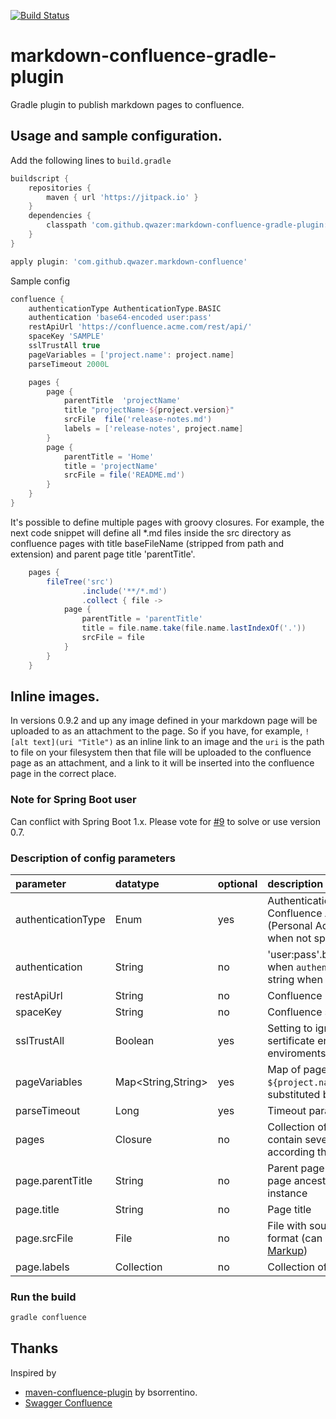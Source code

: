 [![Build Status](https://travis-ci.org/qwazer/markdown-confluence-gradle-plugin.svg?branch=master)](https://travis-ci.org/qwazer/markdown-confluence-gradle-plugin)

# markdown-confluence-gradle-plugin
Gradle plugin to publish markdown pages to confluence. 

## Usage and sample configuration.

Add the following lines to ``build.gradle`` 

```groovy
buildscript {
    repositories {
        maven { url 'https://jitpack.io' }
    }
    dependencies {
        classpath 'com.github.qwazer:markdown-confluence-gradle-plugin:0.9.3'
    }
}

apply plugin: 'com.github.qwazer.markdown-confluence'
```

Sample config

```groovy
confluence {
    authenticationType AuthenticationType.BASIC
    authentication 'base64-encoded user:pass'
    restApiUrl 'https://confluence.acme.com/rest/api/'
    spaceKey 'SAMPLE'
    sslTrustAll true
    pageVariables = ['project.name': project.name]
    parseTimeout 2000L

    pages {
        page {
            parentTitle  'projectName'
            title "projectName-${project.version}"
            srcFile  file('release-notes.md')
            labels = ['release-notes', project.name]
        }
        page {
            parentTitle = 'Home'
            title = 'projectName'
            srcFile = file('README.md')
        }
    }
}
```

It's possible to define multiple pages with groovy closures.
For example, the next code snippet will define all *.md files inside the src directory as confluence pages 
with title baseFileName (stripped from path and extension) and parent page title 'parentTitle'.

```groovy
    pages {
        fileTree('src')
                .include('**/*.md')
                .collect { file ->
            page {
                parentTitle = 'parentTitle'
                title = file.name.take(file.name.lastIndexOf('.'))
                srcFile = file
            }
        }
    }

```

## Inline images.

In versions 0.9.2 and up any image defined in your markdown page will be uploaded to as an 
attachment to the page. So if you have, for example, `![alt text](uri "Title")` as an inline link
to an image and the `uri` is the path to file on your filesystem then that file
will be uploaded to the confluence page as an attachment, and a link to it
will be inserted into the confluence page in the correct place.

### Note for Spring Boot user

Can conflict with Spring Boot 1.x. Please vote for [#9](https://github.com/qwazer/markdown-confluence-gradle-plugin/issues/9) to solve or use version 0.7.

### Description of config parameters


| parameter          | datatype           | optional | description                                                                                                                                                               |
|:-------------------|:-------------------|:---------|:--------------------------------------------------------------------------------------------------------------------------------------------------------------------------|
| authenticationType | Enum               | yes      | Authentication type to use when calling Confluence APIs, one of: BASIC, PAT (Personal Access Token). Defaults to BASIC when not specified explicitly.                     |
| authentication     | String             | no       | 'user:pass'.bytes.encodeBase64().toString() when `authenticationType` is `BASIC`, or token string when `authenticationType` is `PAT`.                                     |
| restApiUrl         | String             | no       | Confluence REST API URL                                                                                                                                                   |
| spaceKey           | String             | no       | Confluence space key                                                                                                                                                      |
| sslTrustAll        | Boolean            | yes      | Setting to ignore self-signed and unknown sertificate errors. Usefull in some corporate enviroments                                                                       |
| pageVariables      | Map<String,String> | yes      | Map of page variables, for example ```${project.name}``` in source file content will substituted by value of variable                                                     |
| parseTimeout       | Long               | yes      | Timeout parameter for Markdown serializer                                                                                                                                 |
| pages              | Closure            | no       | Collection of Page Closures. If this config contain several pages, these will be ordered according their parent-child relationship                                        |
| page.parentTitle   | String             | no       | Parent page title, will use to resovle actual page ancestorId  against Confluence instance                                                                                |
| page.title         | String             | no       | Page title                                                                                                                                                                |
| page.srcFile       | File               | no       | File with source of wiki page in markdown format (can be mixed with [Confluence Wiki Markup](https://confluence.atlassian.com/doc/confluence-wiki-markup-251003035.html)) |
| page.labels        | Collection<String> | no       | Collection of labels of the Confluence page                                                                                                                               |




### Run the build
```bash
gradle confluence
```


## Thanks

Inspired by
  * [maven-confluence-plugin](https://github.com/bsorrentino/maven-confluence-plugin)
by bsorrentino.
  * [Swagger Confluence](https://gitlab.slkdev.net/starlightknight/swagger-confluence)





